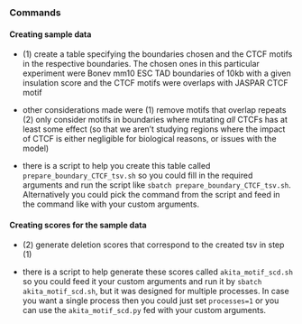 ### Commands

#### Creating sample data

   - (1) create a table specifying the boundaries chosen and the CTCF motifs in the respective boundaries. The chosen ones in this particular experiment were Bonev mm10 ESC TAD boundaries of 10kb with a given insulation score and the CTCF motifs were overlaps with JASPAR CTCF motif
   
   - other considerations made were (1) remove motifs that overlap repeats (2) only consider motifs in boundaries where mutating *all* CTCFs has at least some effect (so that we aren’t studying regions where the impact of CTCF is either negligible for biological reasons, or issues with the model)
   
   - there is a script to help you create this table called `prepare_boundary_CTCF_tsv.sh` so you could fill in the required arguments and run the script like `sbatch prepare_boundary_CTCF_tsv.sh`. Alternatively you could pick the command from the script and feed in the command like with your custom arguments.  
   
#### Creating scores for the sample data

   - (2) generate deletion scores that correspond to the created tsv in step (1)
   
   - there is a script to help generate these scores called `akita_motif_scd.sh` so you could feed it your custom arguments and run it by `sbatch akita_motif_scd.sh`, but it was designed for multiple processes. In case you want a single process then you could just set `processes=1` or you can use the `akita_motif_scd.py` fed with your custom arguments.